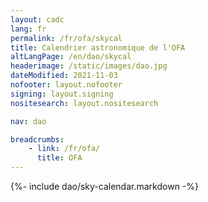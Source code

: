 ```yaml
---
layout: cadc
lang: fr
permalink: /fr/ofa/skycal
title: Calendrier astronomique de l'OFA
altLangPage: /en/dao/skycal
headerimage: /static/images/dao.jpg
dateModified: 2021-11-03
nofooter: layout.nofooter
signing: layout.signing
nositesearch: layout.nositesearch

nav: dao

breadcrumbs:
    - link: /fr/ofa/
      title: OFA
---
```


{%- include dao/sky-calendar.markdown -%}
